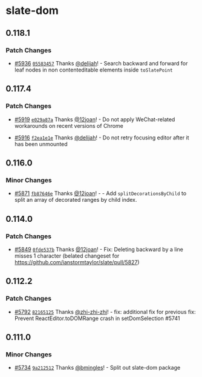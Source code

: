 # slate-dom

## 0.118.1

### Patch Changes

- [#5936](https://github.com/ianstormtaylor/slate/pull/5936) [`05583457`](https://github.com/ianstormtaylor/slate/commit/0558345703e3451f82ffd7eeb15dee51102b1209) Thanks [@delijah](https://github.com/delijah)! - Search backward and forward for leaf nodes in non contenteditable elements inside `toSlatePoint`

## 0.117.4

### Patch Changes

- [#5919](https://github.com/ianstormtaylor/slate/pull/5919) [`e029a87a`](https://github.com/ianstormtaylor/slate/commit/e029a87aba0d124af39c519813448201da32193d) Thanks [@12joan](https://github.com/12joan)! - Do not apply WeChat-related workarounds on recent versions of Chrome

- [#5916](https://github.com/ianstormtaylor/slate/pull/5916) [`f2ea1e1e`](https://github.com/ianstormtaylor/slate/commit/f2ea1e1e3ae281cfef145b92a9cb61c7a749363d) Thanks [@delijah](https://github.com/delijah)! - Do not retry focusing editor after it has been unmounted

## 0.116.0

### Minor Changes

- [#5871](https://github.com/ianstormtaylor/slate/pull/5871) [`fb87646e`](https://github.com/ianstormtaylor/slate/commit/fb87646e8643e1d0547134cea9d1f57912f06a92) Thanks [@12joan](https://github.com/12joan)! - - Add `splitDecorationsByChild` to split an array of decorated ranges by child index.

## 0.114.0

### Patch Changes

- [#5849](https://github.com/ianstormtaylor/slate/pull/5849) [`0fde537b`](https://github.com/ianstormtaylor/slate/commit/0fde537b52c23dd374721501e31e9aab56ce6477) Thanks [@12joan](https://github.com/12joan)! - Fix: Deleting backward by a line misses 1 character (belated changeset for https://github.com/ianstormtaylor/slate/pull/5827)

## 0.112.2

### Patch Changes

- [#5792](https://github.com/ianstormtaylor/slate/pull/5792) [`82165125`](https://github.com/ianstormtaylor/slate/commit/82165125957644f7dfe81d55a620f4d31132e3c9) Thanks [@zhi-zhi-zhi](https://github.com/zhi-zhi-zhi)! - fix: additional fix for previous fix: Prevent ReactEditor.toDOMRange crash in setDomSelection #5741

## 0.111.0

### Minor Changes

- [#5734](https://github.com/ianstormtaylor/slate/pull/5734) [`9a212512`](https://github.com/ianstormtaylor/slate/commit/9a2125127064f35332d5c06df2dfa3768f745185) Thanks [@bmingles](https://github.com/bmingles)! - Split out slate-dom package
